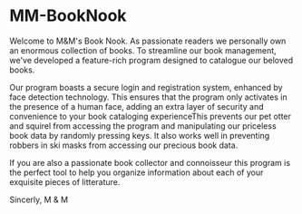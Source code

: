 # MM-BookNook

Welcome to M&M's Book Nook.
As passionate readers we personally own an enormous collection of books.
To streamline our book management, we've developed a feature-rich program designed to catalogue our beloved books.

Our program boasts a secure login and registration system, enhanced by face detection technology. This ensures that the program only activates in the presence of a human face, adding an extra layer of security and convenience to your book cataloging experienceThis prevents our pet otter and squirel from accessing the program and manipulating our priceless book data by randomly pressing keys. 
It also works well in preventing robbers in ski masks from accessing our precious book data.


If you are also a passionate book collector and connoisseur this program is the perfect tool to help you organize information about each of your exquisite pieces of litterature.

Sincerly,
M & M
